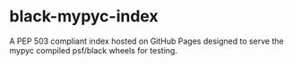 # black-mypyc-index

A PEP 503 compliant index hosted on GitHub Pages designed to serve the
mypyc compiled psf/black wheels for testing.
